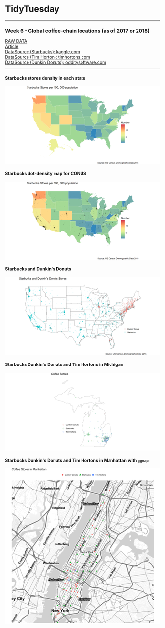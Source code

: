 
# TidyTuesday

***  
### Week 6 - Global coffee-chain locations (as of 2017 or 2018)
[RAW DATA](https://github.com/rfordatascience/tidytuesday/blob/master/data/week6_coffee_chains.xlsx)  
[Article](http://flowingdata.com/2014/03/18/coffee-place-geography/)  
[DataSource (Starbucks): kaggle.com](https://www.kaggle.com/starbucks/store-locations)  
[DataSource (Tim Horton): timhortons.com](https://locations.timhortons.com/)  
[DataSource (Dunkin Donuts): odditysoftware.com](http://www.odditysoftware.com/download/download.php?filename=dunkin-donuts.zip)
***  

#### Starbucks stores density in each state  
![](https://raw.githubusercontent.com/ChuliangXiao/tidytuesday/master/Week06/Fifty-States-map.png)

#### Starbucks dot-density map for CONUS  
![](https://raw.githubusercontent.com/ChuliangXiao/tidytuesday/master/Week06/CONUS-dot-density-map.png)

#### Starbucks and Dunkin's Donuts 
![](https://raw.githubusercontent.com/ChuliangXiao/tidytuesday/master/Week06/Starbucks_DD.png)

#### Starbucks Dunkin's Donuts and Tim Hortons in Michigan
![](https://raw.githubusercontent.com/ChuliangXiao/tidytuesday/master/Week06/Stores-MI.png)

#### Starbucks Dunkin's Donuts and Tim Hortons in Manhattan with `ggmap`
![](https://raw.githubusercontent.com/ChuliangXiao/tidytuesday/master/Week06/Stores-Manhattan.png)
